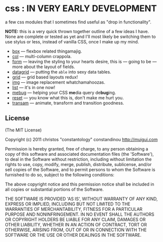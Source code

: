 # css : IN VERY EARLY DEVELOPMENT

a few css modules that I sometimes find useful as "drop in functionality".

**NOTE:** this is a very quick thrown together outline of a few ideas I have. None are complete or tested as yet and I'll most likely be switching them to use stylus or less, instead of vanilla CSS, once I make up my mind.

- [box](box) — flexbox related thingamajig.
- [col](col) — multi-column crappola.
- [form](form) — leaving the styling to your hearts desire, this is — going to be — more about the layout of fields.
- [datagrid](datagrid) — putting the `able` into sexy data tables.
- [grid](grid) — grid based layouts redux!
- [img](img) — image replacement whatchamahoozas.
- [list](list) — it's in one now!
- [mebug](mebug) — helping your CSS **me**dia query de**bug**ing.
- [reset](reset) — you know what this is, don't make me hurt you.
- [transam](transam) — animate, transform and transition goodness.

## License

(The MIT License)

Copyright (c) 2011 christos "constantology" constandinou http://muigui.com

Permission is hereby granted, free of charge, to any person obtaining a copy of this software and associated documentation files (the 'Software'), to deal in the Software without restriction, including without limitation the rights to use, copy, modify, merge, publish, distribute, sublicense, and/or sell copies of the Software, and to permit persons to whom the Software is furnished to do so, subject to the following conditions:

The above copyright notice and this permission notice shall be included in all copies or substantial portions of the Software.

THE SOFTWARE IS PROVIDED 'AS IS', WITHOUT WARRANTY OF ANY KIND, EXPRESS OR IMPLIED, INCLUDING BUT NOT LIMITED TO THE WARRANTIES OF MERCHANTABILITY, FITNESS FOR A PARTICULAR PURPOSE AND NONINFRINGEMENT. IN NO EVENT SHALL THE AUTHORS OR COPYRIGHT HOLDERS BE LIABLE FOR ANY CLAIM, DAMAGES OR OTHER LIABILITY, WHETHER IN AN ACTION OF CONTRACT, TORT OR OTHERWISE, ARISING FROM, OUT OF OR IN CONNECTION WITH THE SOFTWARE OR THE USE OR OTHER DEALINGS IN THE SOFTWARE.
